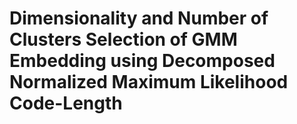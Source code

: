 # Dimensionality and Number of Clusters Selection of GMM Embedding using Decomposed Normalized Maximum Likelihood Code-Length
